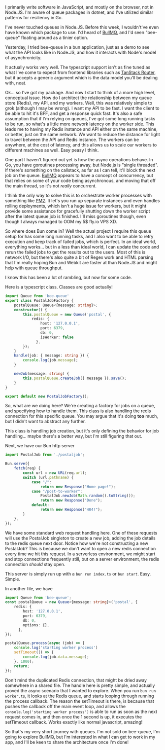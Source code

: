 I primarily write software in JavaScript, and mostly on the browser, not in Node.JS. I'm aware of queue packages in dotnet, and I've utilized similar patterns for resiliency in Go.

I've never touched queues in Node.JS. Before this week, I wouldn't've even have known which package to use. I'd heard of [BullMQ](https://docs.bullmq.io/), and I'd seen "bee-queue" floating around as a tinier option.

Yesterday, I tried bee-queue in a bun application, just as a demo to see what the API looks like in Node.JS, and how it interacts with Node's model of asynchronicity.

It actually works very well. The typescript support isn't as fine tuned as what I've come to expect from frontend libraries such as [TanStack Router](https://tanstack.com/router/latest), but it accepts a generic argument which is the data model you'll be dealing with, neat.

Ok... so I've got my package. And now I start to think of a more high level, conceptual issue. How do I architect the relationship between my queue store (Redis), my API, and my workers. Well, this was relatively simple to grok (although I may be wrong). I want my API to be fast. I want the client to be able to hit it's BFF, and get a response quick fast. It's also a safe assumption that if I'm relying on queues, I've got some long running tasks to be run, so what's a little more network latency on the worker side. This leads me to having my Redis instance and API either on the same machine, or better, just on the same network. We want to reduce the distance for light to travel between the API and Redis instance. The workers can be anywhere, at the cost of latency, and this allows us to scale our workers to different machines as well. Easy peasy I think.

One part I haven't figured out yet is how the async operations behave. In Go, you have goroutines processing away, but Node.js is "single threaded". If there's something on the callstack, as far as I can tell, it'll block the next job on the queue. [BullMQ](https://docs.bullmq.io/guide/workers/concurrency) appears to have a concept of concurrency, but that relies on some of your code being asynchronous, and moving that off the main thread, so it's not _really_ concurrent.

I think the only way to solve this is to orchestrate worker processes with something like [PM2](https://pm2.keymetrics.io/). It let's you run up separate instances and even handles rolling deployments, which isn't a huge issue for workers, but it might provide some assistance for gracefully shutting down the worker script after the latest queue job is finished. I'll miss goroutines though, even though I always managed to OOM my 5$ fly.io VPS XD.

So where does Bun come in? Well the actual project I require this queue setup for has some long running tasks, and I also want to be able to retry execution and keep track of failed jobs, which is perfect. In an ideal world, everything works... but in a less than ideal world, I can update the code and rerun the failed jobs to get the results out to the users. Most of this is network I/O, but there's also quite a bit of Regex work and HTML parsing that I'm really hoping Bun and Webkit are faster at than Node.JS and might help with queue throughput.

I know this has been a lot of rambling, but now for some code.

Here is a typescript class. Classes are good actually!
```typescript
import Queue from 'bee-queue'
export class PostalJobFactory {
    postalQueue: Queue<{message: string}>;
    constructor() {
        this.postalQueue = new Queue('postal', {
            redis: {
                host: '127.0.0.1',
                port: 6379,
                db: 0,
                isWorker: false
              },
        });
    }
    handle(job: { message: string }) {
        console.log(job.message);
    }

    newJob(message: string) {
        this.postalQueue.createJob({ message }).save();
    }
}

export default new PostalJobFactory();
```
So, what are we doing here? We're creating a factory for jobs on a queue, and specifying how to handle them. This class is also handling the redis connection for this specific queue. You may argue that it's doing **too** much, but I didn't want to abstract any further.

This class is handling job creation, but it's only defining the behavior for job handling... maybe there's a better way, but I'm still figuring that out.

Next, we have our Bun http server
```typescript
import PostalJob from './postaljob';

Bun.serve({
    fetch(req) {
        const url = new URL(req.url);
        switch (url.pathname) {
            case "/":
                return new Response("Home page!");
            case "/post-to-worker":
                PostalJob.newJob(Math.random().toString());
                return new Response("Done");
            default:
                return new Response("404!");
        }
    },
});
```
We have some standard web request handling here. One of these requests will use the PostalJob singleton to create a new job, adding the job details to the redis queue next door. Notice how we're not constructing a new PostalJob? This is because we don't want to open a new redis connection every time we hit this request. In a serverless environment, we might start and stop connections frequently still, but on a server environment, the redis connection _should_ stay open.

This server is simply run up with a `bun run index.ts` or `bun start`. Easy. Simple.

In another file, we have
```typescript
import Queue from 'bee-queue';
const postalQueue = new Queue<{message: string}>('postal', {
    redis: {
        host: '127.0.0.1',
        port: 6379,
        db: 0,
        options: {},
      },
});

postalQueue.process(async (job) => {
    console.log('starting worker process')
    setTimeout(() => {
        console.log(job.data.message);
    }, 1000);
    return;
});
```

Don't mind the duplicated Redis connection, that might be dried away somewhere in a shared file. The handle here is pretty simple, and actually proved the async scenario that I wanted to explore. When you run `bun run worker.ts`, it looks at the Redis queue, and starts looping through running the process callback. The reason the setTimeout is there, is because that pushes the callback off the main event loop, and allows the `console.log('starting worker process')` is able to run as soon as the next request comes in, and then once the 1 second is up, it executes the setTimeout callback. Works exactly like normal javascript, amazing!

So that's my very short journey with queues. I'm not sold on bee-queue, I'm going to explore BullMQ, but I'm interested in what I can get to work in my app, and I'll be keen to share the architecture once I'm done!